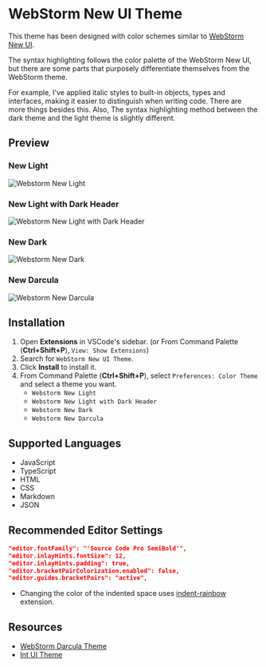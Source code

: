 # WebStorm New UI Theme

This theme has been designed with color schemes similar to [WebStorm New UI](https://www.jetbrains.com/help/webstorm/new-ui.html).

The syntax highlighting follows the color palette of the WebStorm New UI, but there are some parts that purposely differentiate themselves from the WebStorm theme.

For example, I've applied italic styles to built-in objects, types and interfaces, making it easier to distinguish when writing code. There are more things besides this. Also, The syntax highlighting method between the dark theme and the light theme is slightly different.

## Preview

### New Light

![Webstorm New Light](https://raw.githubusercontent.com/eenaree/webstorm-new-ui-theme/main/images/preview_new_light.png)

### New Light with Dark Header

![Webstorm New Light with Dark Header](https://raw.githubusercontent.com/eenaree/webstorm-new-ui-theme/main/images/preview_new_light_with_darkHeader.png)

### New Dark

![Webstorm New Dark](https://raw.githubusercontent.com/eenaree/webstorm-new-ui-theme/main/images/preview_new_dark.png)

### New Darcula

![Webstorm New Darcula](https://raw.githubusercontent.com/eenaree/webstorm-new-ui-theme/main/images/preview_new_darcula.png)

## Installation

1. Open **Extensions** in VSCode's sidebar. (or From Command Palette (**Ctrl+Shift+P**), `View: Show Extensions`)
2. Search for `WebStorm New UI Theme`.
3. Click **Install** to install it.
4. From Command Palette (**Ctrl+Shift+P**), select `Preferences: Color Theme` and select a theme you want.
   - `Webstorm New Light`
   - `Webstorm New Light with Dark Header`
   - `Webstorm New Dark`
   - `Webstorm New Darcula`

## Supported Languages

- JavaScript
- TypeScript
- HTML
- CSS
- Markdown
- JSON

## Recommended Editor Settings

```json
"editor.fontFamily": "'Source Code Pro SemiBold'",
"editor.inlayHints.fontSize": 12,
"editor.inlayHints.padding": true,
"editor.bracketPairColorization.enabled": false,
"editor.guides.bracketPairs": "active",
```

- Changing the color of the indented space uses [indent-rainbow](https://marketplace.visualstudio.com/items?itemName=oderwat.indent-rainbow) extension.

## Resources

- [WebStorm Darcula Theme](https://marketplace.visualstudio.com/items?itemName=imekachi.webstorm-darcula)
- [Int UI Theme](https://marketplace.visualstudio.com/items?itemName=baran-wang.vscode-theme-jetbrains-new-ui)
